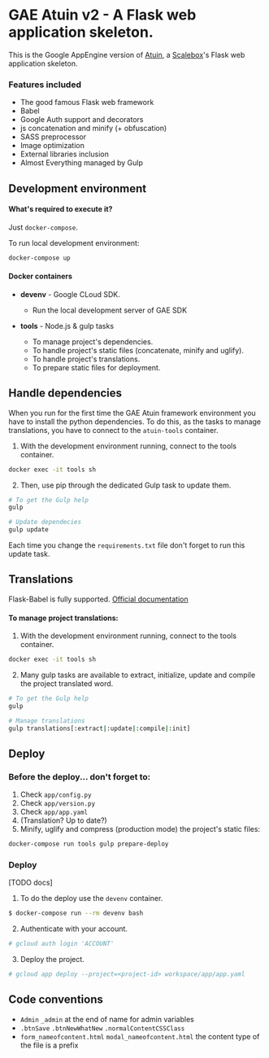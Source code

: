 # GAE Atuin v2 - A Flask web application skeleton.

This is the Google AppEngine version of [Atuin], a [Scalebox]'s Flask web application skeleton.


### Features included

 - The good famous Flask web framework
 - Babel
 - Google Auth support and decorators
 - js concatenation and minify (+ obfuscation)
 - SASS preprocessor
 - Image optimization
 - External libraries inclusion
 - Almost Everything managed by Gulp

 
## Development environment

#### What's required to execute it?

Just `docker-compose`.

To run local development environment:

```bash
docker-compose up
```


#### Docker containers

- **devenv** - Google CLoud SDK.
    
    - Run the local development server of GAE SDK 

- **tools** - Node.js & gulp tasks
    
    - To manage project's dependencies.
    - To handle project's static files (concatenate, minify and uglify).
    - To handle project's translations.
    - To prepare static files for deployment.


## Handle dependencies

When you run for the first time the GAE Atuin framework environment you have to install the python dependencies.
To do this, as the tasks to manage translations, you have to connect to the `atuin-tools` container.

1. With the development environment running, connect to the tools container.
```bash
docker exec -it tools sh
```
2. Then, use pip through the dedicated Gulp task to update them.
```bash
# To get the Gulp help
gulp

# Update dependecies
gulp update
```

Each time you change the `requirements.txt` file don't forget to run this update task.


## Translations

Flask-Babel is fully supported. [Official documentation]

#### To manage project translations:

1. With the development environment running, connect to the tools container.
```bash
docker exec -it tools sh
```
2. Many gulp tasks are available to extract, initialize, update and compile the project translated word.

```bash
# To get the Gulp help
gulp

# Manage translations
gulp translations[:extract|:update|:compile|:init]
```


## Deploy

### Before the deploy... don't forget to:

1. Check `app/config.py`
2. Check `app/version.py`
3. Check `app/app.yaml`
4. (Translation? Up to date?)
5. Minify, uglify and compress (production mode) the project's static files:

```bash
docker-compose run tools gulp prepare-deploy
```

### Deploy

[TODO docs]

1. To do the deploy use the `devenv` container.
```bash
$ docker-compose run --rm devenv bash
```

2. Authenticate with your account.
```bash
# gcloud auth login 'ACCOUNT'
```

3. Deploy the project.
```bash
# gcloud app deploy --project=<project-id> workspace/app/app.yaml
```


## Code conventions
 - `Admin` `_admin` at the end of name for admin variables
 - `.btnSave` `.btnNewWhatNew` `.normalContentCSSClass`
 - `form_nameofcontent.html` `modal_nameofcontent.html` the content type of the file is a prefix

[Atuin]: https://bitbucket.org/account/user/scalebox/projects/ATUIN
[Scalebox]: http://www.scalebox.it/
[Official documentation]: http://pythonhosted.org/Flask-Babel/
